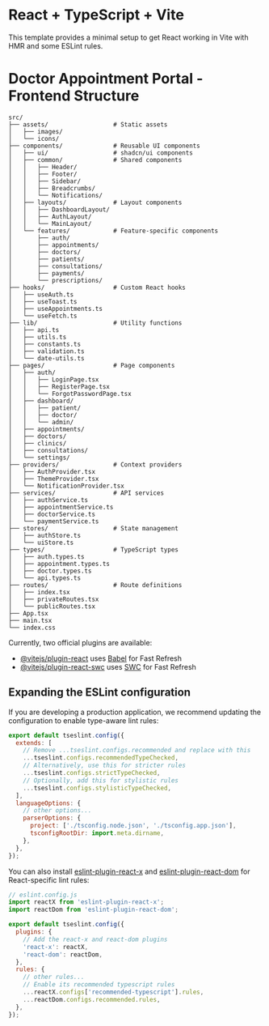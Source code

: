 # React + TypeScript + Vite

This template provides a minimal setup to get React working in Vite with HMR and some ESLint rules.

# Doctor Appointment Portal - Frontend Structure

```
src/
├── assets/                  # Static assets
│   ├── images/
│   └── icons/
├── components/              # Reusable UI components
│   ├── ui/                  # shadcn/ui components
│   ├── common/              # Shared components
│   │   ├── Header/
│   │   ├── Footer/
│   │   ├── Sidebar/
│   │   ├── Breadcrumbs/
│   │   └── Notifications/
│   ├── layouts/             # Layout components
│   │   ├── DashboardLayout/
│   │   ├── AuthLayout/
│   │   └── MainLayout/
│   └── features/            # Feature-specific components
│       ├── auth/
│       ├── appointments/
│       ├── doctors/
│       ├── patients/
│       ├── consultations/
│       ├── payments/
│       └── prescriptions/
├── hooks/                   # Custom React hooks
│   ├── useAuth.ts
│   ├── useToast.ts
│   ├── useAppointments.ts
│   └── useFetch.ts
├── lib/                     # Utility functions
│   ├── api.ts
│   ├── utils.ts
│   ├── constants.ts
│   ├── validation.ts
│   └── date-utils.ts
├── pages/                   # Page components
│   ├── auth/
│   │   ├── LoginPage.tsx
│   │   ├── RegisterPage.tsx
│   │   └── ForgotPasswordPage.tsx
│   ├── dashboard/
│   │   ├── patient/
│   │   ├── doctor/
│   │   └── admin/
│   ├── appointments/
│   ├── doctors/
│   ├── clinics/
│   ├── consultations/
│   └── settings/
├── providers/               # Context providers
│   ├── AuthProvider.tsx
│   ├── ThemeProvider.tsx
│   └── NotificationProvider.tsx
├── services/                # API services
│   ├── authService.ts
│   ├── appointmentService.ts
│   ├── doctorService.ts
│   └── paymentService.ts
├── stores/                  # State management
│   ├── authStore.ts
│   └── uiStore.ts
├── types/                   # TypeScript types
│   ├── auth.types.ts
│   ├── appointment.types.ts
│   ├── doctor.types.ts
│   └── api.types.ts
├── routes/                  # Route definitions
│   ├── index.tsx
│   ├── privateRoutes.tsx
│   └── publicRoutes.tsx
├── App.tsx
├── main.tsx
└── index.css
```

Currently, two official plugins are available:

- [@vitejs/plugin-react](https://github.com/vitejs/vite-plugin-react/blob/main/packages/plugin-react/README.md) uses [Babel](https://babeljs.io/) for Fast Refresh
- [@vitejs/plugin-react-swc](https://github.com/vitejs/vite-plugin-react-swc) uses [SWC](https://swc.rs/) for Fast Refresh

## Expanding the ESLint configuration

If you are developing a production application, we recommend updating the configuration to enable type-aware lint rules:

```js
export default tseslint.config({
  extends: [
    // Remove ...tseslint.configs.recommended and replace with this
    ...tseslint.configs.recommendedTypeChecked,
    // Alternatively, use this for stricter rules
    ...tseslint.configs.strictTypeChecked,
    // Optionally, add this for stylistic rules
    ...tseslint.configs.stylisticTypeChecked,
  ],
  languageOptions: {
    // other options...
    parserOptions: {
      project: ['./tsconfig.node.json', './tsconfig.app.json'],
      tsconfigRootDir: import.meta.dirname,
    },
  },
});
```

You can also install [eslint-plugin-react-x](https://github.com/Rel1cx/eslint-react/tree/main/packages/plugins/eslint-plugin-react-x) and [eslint-plugin-react-dom](https://github.com/Rel1cx/eslint-react/tree/main/packages/plugins/eslint-plugin-react-dom) for React-specific lint rules:

```js
// eslint.config.js
import reactX from 'eslint-plugin-react-x';
import reactDom from 'eslint-plugin-react-dom';

export default tseslint.config({
  plugins: {
    // Add the react-x and react-dom plugins
    'react-x': reactX,
    'react-dom': reactDom,
  },
  rules: {
    // other rules...
    // Enable its recommended typescript rules
    ...reactX.configs['recommended-typescript'].rules,
    ...reactDom.configs.recommended.rules,
  },
});
```
